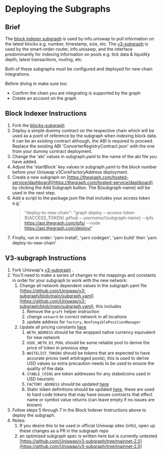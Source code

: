 # Deploying the Subgraphs

## Brief
The [block indexer subgraph](https://github.com/ianlapham/blocks-subgraph) is used by info.uniswap to pull information on the latest blocks e.g. number, timestamp, size, etc.
The [v3-subgraph](https://github.com/Uniswap/v3-subgraph) is used by the smart-order-router, info.unisawp, and the interface predominantly for indexing information on pools e.g. tick data & liquidity depth, latest transactions, routing, etc.

Both of these subgraphs must be configured and deployed for new chain integrations. 

Before diving in make sure too:
* Confirm the chain you are integrating is supported by the graph 
* Create an account on the graph


## Block Indexer Instructions
1. Fork the [blocks-subgraph](https://github.com/ianlapham/blocks-subgraph)
2. Deploy a simple dummy contract on the respective chain which will be used as a point of reference by the subgraph when indexing block data. It can be an existing contract although, the ABI is required to proceed. Replace the existing ABI 'ConverterRegistryContract.json' with the one from your dummy contract deployment.
3. Change the 'abi' values in subgraph.yaml to the name of the abi file you have added. 
4. Adjust the 'startBlock' key values in subgraph.yaml to the block number before your Uniswap v3CoreFactoryAddress deployment.
5. Create a new subgraph on [https://thegraph.com/hosted-service/dashboard](https://thegraph.com/hosted-service/dashboard) by clicking the Add Subgraph button. The ${subgraph-name} will be used in the next step.
6. Add a script to the package.json file that includes your access token e.g.'
   >"deploy-to-new-chain": "graph deploy --access-token ${ACCESS_TOKEN} ${github-username}/${subgraph-name} --ipfs https://api.thegraph.com/ipfs/ --node https://api.thegraph.com/deploy/"
7. Finally, run in order: 'yarn install', 'yarn codegen', 'yarn build' then 'yarn deploy-to-new-chain'

## V3-subgraph Instructions
1. Fork Uniswap's [v3-subgraph](https://github.com/Uniswap/v3-subgraph) . 
2. You’ll need to make a series of changes to the mappings and constants in order for your subgraph to work with the new network:
    1. Change all network dependent values in the subgraph.yaml file [https://github.com/Uniswap/v3-subgraph/blob/main/subgraph.yaml](https://github.com/Uniswap/v3-subgraph/blob/main/subgraph.yaml), this includes 
        1.  Remove the `graft` helper instruction
        2. change `network` to correct network in all locations
        3. update address for `factory`, `NonfungiblePositionManager`
    2. Update all pricing constants [here](https://github.com/Uniswap/v3-subgraph/blob/bf03f940f17c3d32ee58bd37386f26713cff21e2/src/utils/pricing.ts#L7)
        1. `WETH_ADDRESS` should be the wrapped native currency equivalent for new network
        2. `USDC_WETH_03_POOL` should be some reliable pool to derive the price of token in previous step 
        3. `WHITELIST_TOKENS` should be tokens that are expected to have accurate prices (well arbitraged pools), this is used to derive USD values so extra precaution needs to be used to ensure the quality of the data 
        4. `STABLE_COINS` are token addresses for any stabelcoins used in USD heuristic 
        5. `FACTORY_ADDRESS` should be updated [here](https://github.com/Uniswap/v3-subgraph/blob/bf03f940f17c3d32ee58bd37386f26713cff21e2/src/utils/constants.ts#L6)
        6. Static token definitions should be updated [here](https://github.com/Uniswap/v3-subgraph/blob/main/src/utils/staticTokenDefinition.ts), these are used to hard code tokens that may have issues contracts that effect name or symbol value returns (can leave empty if no issues are known)
3. Follow steps 5 through 7 in the Block Indexer Instructions above to deploy the subgraph. 
4. Notes: 
    1. If you desire this to be used in official Uniswap sites (info), open up these changes as a PR in the subgraph repo 
    2. an optimized subgraph spec is written here but is currently untested [https://github.com/Uniswap/v3-subgraph/tree/mainnet-2.0](https://github.com/Uniswap/v3-subgraph/tree/mainnet-2.0)
